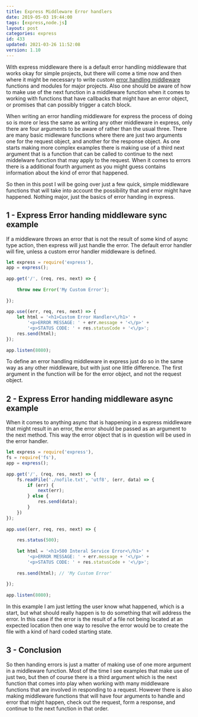 ```yaml
---
title: Express Middleware Error handlers
date: 2019-05-03 19:44:00
tags: [express,node.js]
layout: post
categories: express
id: 433
updated: 2021-03-26 11:52:08
version: 1.10
---
```


With express middleware there is a default error handling middleware that works okay for simple projects, but there will come a time now and then where it might be necessary to write custom [error handling middleware](https://expressjs.com/en/guide/error-handling.html) functions and modules for major projects. Also one should be aware of how to make use of the next function in a middleware function when it comes to working with functions that have callbacks that might have an error object, or promises that can possibly trigger a catch block.

When writing an error handling middleware for express the process of doing so is more or less the same as writing any other middleware in express, only there are four arguments to be aware of rather than the usual three. There are many basic midleware functions where there are just two arguments one for the request object, and another for the response object. As one starts making more complex examples there is making use of a third next argument that is a function that can be called to continue to the next middelware function that may apply to the request. When it comes to errors there is a additional fourth argument as you might guess contains information about the kind of error that happened.

So then in this post I will be going over just a few quick, simple middleware functions that will take into account the possibility that and error might have happened. Nothing major, just the basics of error handing in express.

<!-- more -->

## 1 - Express Error handing middleware sync example

If a middleware throws an error that is not the result of some kind of async type action, then express will just handle the error. The default error handler will fire, unless a custom error handler middleware is defined.

```js
let express = require('express'),
app = express();
 
app.get('/', (req, res, next) => {
 
    throw new Error('My Custom Error');
 
});
 
app.use((err, req, res, next) => {
    let html = '<h1>Custom Error Handler<\/h1>' +
        '<p>ERROR MESSAGE: ' + err.message + '<\/p>' +
        '<p>STATUS CODE: ' + res.statusCode + '<\/p>';
    res.send(html);
});
 
app.listen(8080);
```

To define an error handling middleware in express just do so in the same way as any other middleware, but with just one little difference. The first argument in the function will be for the error object, and not the request object.

## 2 - Express Error handing middleware async example

When it comes to anything async that is happening in a express middleware that might result in an error, the error should be passed as an argument to the next method. This way the error object that is in question will be used in the error handler.

```js
let express = require('express'),
fs = require('fs'),
app = express();
 
app.get('/', (req, res, next) => {
    fs.readFile('./nofile.txt', 'utf8', (err, data) => {
        if (err) {
            next(err);
        } else {
            res.send(data);
        }
    })
});
 
app.use((err, req, res, next) => {
 
    res.status(500);
 
    let html = '<h1>500 Interal Service Error<\/h1>' +
        '<p>ERROR MESSAGE: ' + err.message + '<\/p>' +
        '<p>STATUS CODE: ' + res.statusCode + '<\/p>';
 
    res.send(html); // 'My Custom Error'
 
});
 
app.listen(8080);
```

In this example I am just letting the user know what happened, which is a start, but what should really happen is to do something that will address the error. In this case if the error is the result of a file not being located at an expected location then one way to resolve the error would be to create the file with a kind of hard coded starting state.

## 3 - Conclusion

So then handing errors is just a matter of making use of one more argument in a middleware function. Most of the time I see examples that make use of just two, but then of course there is a third argument which is the next function that comes into play when working with many middleware functions that are involved in responding to a request. However there is also making middleware functions that will have four arguments to handle and error that might happen, check out the request, form a response, and continue to the next function in that order.
